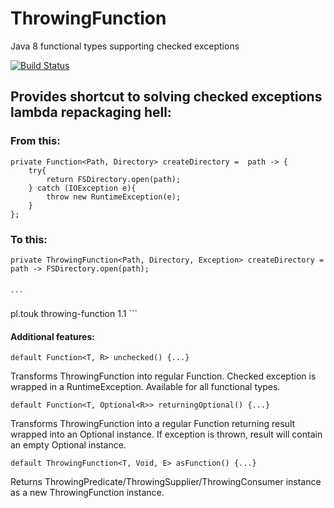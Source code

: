 # ThrowingFunction
Java 8 functional types supporting checked exceptions

[![Build Status](https://travis-ci.org/TouK/ThrowingFunction.svg?branch=master)](https://travis-ci.org/TouK/ThrowingFunction)

## Provides shortcut to solving checked exceptions lambda repackaging hell:

### From this:

    private Function<Path, Directory> createDirectory =  path -> {
        try{
            return FSDirectory.open(path);
        } catch (IOException e){
            throw new RuntimeException(e);
        }
    };

### To this:
    private ThrowingFunction<Path, Directory, Exception> createDirectory =  path -> FSDirectory.open(path);
    
    
    ```
<dependency>
  <groupId>pl.touk</groupId>
  <artifactId>throwing-function</artifactId>
  <version>1.1</version>
</dependency>
```
    
    
#### Additional features:

    default Function<T, R> unchecked() {...}
Transforms ThrowingFunction into regular Function. Checked exception is wrapped in a RuntimeException. Available for 
all functional types.
    
    default Function<T, Optional<R>> returningOptional() {...}
Transforms ThrowingFunction into a regular Function returning result wrapped into an Optional instance. If exception 
is thrown, result will contain an empty Optional instance.

    default ThrowingFunction<T, Void, E> asFunction() {...}
Returns ThrowingPredicate/ThrowingSupplier/ThrowingConsumer instance as a new ThrowingFunction instance.
    

